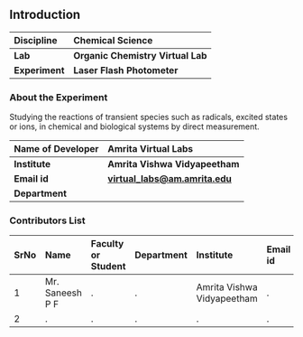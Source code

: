 ## Introduction


<b>Discipline | <b> Chemical Science
:--|:--|
<b> Lab | <b> Organic Chemistry Virtual Lab
<b> Experiment|     <b> Laser Flash Photometer

### About the Experiment 

Studying the reactions of transient species such as radicals, excited states or ions, in chemical and biological systems by direct measurement.

<b>Name of Developer | <b> Amrita Virtual Labs 
:--|:--|
<b> Institute | <b>  Amrita Vishwa Vidyapeetham
<b> Email id|     <b>  virtual_labs@am.amrita.edu
<b> Department |  

### Contributors List

SrNo | Name | Faculty or Student | Department| Institute | Email id
:--|:--|:--|:--|:--|:--|
1 | Mr. Saneesh P F | . | . | Amrita Vishwa Vidyapeetham | .
2 | . | . | . | . | .
